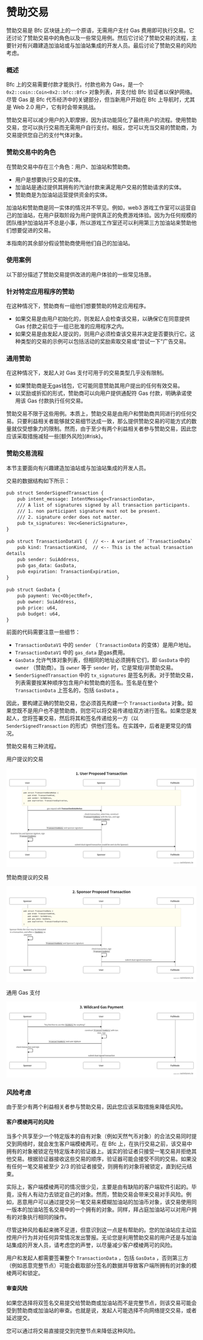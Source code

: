 # 赞助交易

赞助交易是 Bfc 区块链上的一个原语，无需用户支付 Gas 费用即可执行交易。它还讨论了赞助交易中的角色以及一些常见用例。然后它讨论了赞助交易的流程，主要针对有兴趣建造加油站或与加油站集成的开发人员。最后讨论了赞助交易的风险考虑。

### 概述

Bfc 上的交易需要付款才能执行。付款也称为 Gas，是一个 `0x2::coin::Coin<0x2::bfc::Bfc>` 对象列表，并支付给 Bfc 验证者以保护网络。尽管 Gas 是 Bfc 代币经济中的关键部分，但当新用户开始在 Bfc 上导航时，尤其是 Web 2.0 用户，它有时会带来挑战。

赞助交易可以减少用户的入职摩擦，因为该功能简化了最终用户的流程。使用赞助交易，您可以执行交易而无需用户自行支付。相反，您可以充当交易的赞助商，为交易提供您自己的支付气体对象。

### 赞助交易中的角色​

在赞助交易中存在三个角色：用户、加油站和赞助商。

- 用户是想要执行交易的实体。
- 加油站是通过提供其拥有的汽油付款来满足用户交易的赞助请求的实体。
- 赞助商是为加油站运营提供资金的实体。

加油站和赞助商是同一实体的情况并不罕见。例如，web3 游戏工作室可以运营自己的加油站，在用户获取阶段为用户提供真正的免费游戏体验。因为为任何规模的团队维护加油站并不总是小事，所以游戏工作室还可以利用第三方加油站来赞助他们想要促进的交易。

本指南的其余部分假设赞助商使用他们自己的加油站。

###  使用案例​

以下部分描述了赞助交易提供改进的用户体验的一些常见场景。

### 针对特定应用程序的赞助​

在这种情况下，赞助商有一组他们想要赞助的特定应用程序。

- 如果交易是由用户初始化的，则发起人会检查该交易，以确保它在同意提供 Gas 付款之前位于一组已批准的应用程序之内。
- 如果交易是由发起人提议的，则用户必须检查该交易并决定是否要执行它。这种类型的交易的示例可以包括活动的奖励索取交易或“尝试一下”广告交易。

###  通用赞助​

在这种情况下，发起人对 Gas 支付可用于的交易类型几乎没有限制。

- 如果赞助商是无gas钱包，它可能同意赞助其用户提出的任何有效交易。
- 以奖励或折扣的形式，赞助商可以向用户提供通配符 Gas 付款，明确承诺使用该 Gas 付款执行任何交易。

赞助交易不限于这些用例。本质上，赞助交易是由用户和赞助商共同进行的任何交易。只要利益相关者能够就交易细节达成一致，那么提供赞助交易的可能方式的数量就仅受想象力的限制。然而，由于至少有两个利益相关者参与赞助交易，因此您应该采取措施减轻一些[额外风险](#risk}。

### 赞助交易流程​

本节主要面向有兴趣建造加油站或与加油站集成的开发人员。

交易的数据结构如下所示：

```
pub struct SenderSignedTransaction {
    pub intent_message: IntentMessage<TransactionData>,
    /// A list of signatures signed by all transaction participants.
    /// 1. non participant signature must not be present.
    /// 2. signature order does not matter.
    pub tx_signatures: Vec<GenericSignature>,
}

pub struct TransactionDataV1 {  // <-- A variant of `TransactionData`
    pub kind: TransactionKind,  // <-- This is the actual transaction details
    pub sender: SuiAddress,
    pub gas_data: GasData,
    pub expiration: TransactionExpiration,
}

pub struct GasData {
    pub payment: Vec<ObjectRef>,
    pub owner: SuiAddress,
    pub price: u64,
    pub budget: u64,
}
```

前面的代码需要注意一些细节：

- `TransactionDataV1` 中的 `sender` （ `TransactionData` 的变体）是用户地址。
- `TransactionDataV1` 中的 `gas_data` 是gas费用。
- `GasData` 允许气体对象列表，但相同的地址必须拥有它们，即 `GasData` 中的 `owner` （赞助商）。当 `owner` 等于 `sender` 时，它是常规/非赞助交易。
- `SenderSignedTransaction` 中的 `tx_signatures` 是签名列表。对于赞助交易，列表需要按某种顺序包含用户和赞助商的签名。签名是在整个 `TransactionData` 上签名的，包括 `GasData` 。

因此，要构建正确的赞助交易，您必须首先构建一个 `TransactionData` 对象。如果您既不是用户也不是赞助商，则您可以将交易传递给双方进行签名。如果您是发起人，您将签署交易，然后将其和签名传递给另一方（以 `SenderSignedTransaction` 的形式）供他们签名。在实践中，后者是更常见的情况。

赞助交易有三种流程。

用户提议的交易

![User proposed transaction](sponsored-tx-1.png)

赞助商提议的交易

![Sponsor proposed transaction](sponsored-tx-2.png)

通用 Gas 支付

![Wildcard gas payment](sponsored-tx-3.png)

### 风险考虑​

由于至少有两个利益相关者参与赞助交易，因此您应该采取措施来降低风险。

#### 客户模棱两可的风险​

当多个共享至少一个特定版本的自有对象（例如天然气币对象）的合法交易同时提交到网络时，就会发生客户端模棱两可。在 Bfc 上，在执行交易之前，该交易中拥有的对象被锁定在特定版本的验证器上。诚实的验证者只接受一笔交易并拒绝其他交易。根据验证器接收这些交易的顺序，验证器可能会接受不同的交易。如果没有任何一笔交易被至少 2/3 的验证者接受，则拥有的对象将被锁定，直到纪元结束。

实际上，客户端模棱两可的情况很少见，主要是由有缺陷的客户端软件引起的。毕竟，没有人有动力去锁定自己的对象。然而，赞助交易会带来交易对手风险。例如，恶意用户可以通过提交另一笔交易来模糊加油站的加油币对象，该交易使用同一版本的加油站签名交易中的一个拥有的对象。同样，拜占庭加油站可以对用户拥有的对象执行相同的操作。

尽管这种风险看起来微不足道，但意识到这一点是有帮助的。您的加油站应主动监控用户行为并对任何异常情况发出警报。无论您是利用赞助交易的用户还是与加油站集成的开发人员，请考虑您的声誉，以尽量减少客户模棱两可的风险。

用户和发起人都需要签署整个 `TransactionData` ，包括 `GasData` ，否则第三方（例如恶意完整节点）可能会截取部分签名的数据并导致客户端所拥有的对象的模棱两可和锁定。

#### 审查风险​

如果您选择将双签名交易提交给赞助商或加油站而不是完整节点，则该交易可能会受到赞助商或加油站的审查。也就是说，发起人可能选择不向网络提交交易，或者延迟提交。

您可以通过将交易直接提交到完整节点来降低这种风险。
